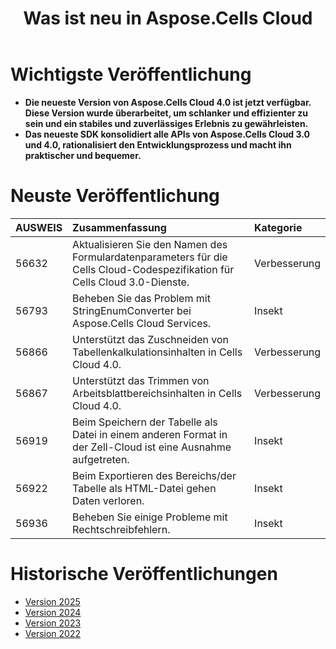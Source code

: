 ﻿---
title: Was ist neu in Aspose.Cells Cloud
second_title: Documen
linktitle: Was ist neu
type: docs
weight: 9
url: /de/new-features/
aliases: [/what-s-new-in-aspose-cells-cloud/]
keywords: What's new in aspose cells cloud. Microsoft Office Excel, Open Office Spreadsheet, CSV, PDF
description: Diese Seite beschreibt die interessantesten neuen Aspose.Cells Cloud-Funktionen, die in den letzten Versionen eingeführt wurden
kwords: Excel, Office Cloud, REST API, Tabellenkalkulation, PDF, CSV, Json, Markdown, Was ist neu in Aspose.Cells Cloud
---
# Wichtigste Veröffentlichung

- **Die neueste Version von Aspose.Cells Cloud 4.0 ist jetzt verfügbar. Diese Version wurde überarbeitet, um schlanker und effizienter zu sein und ein stabiles und zuverlässiges Erlebnis zu gewährleisten.**
- **Das neueste SDK konsolidiert alle APIs von Aspose.Cells Cloud 3.0 und 4.0, rationalisiert den Entwicklungsprozess und macht ihn praktischer und bequemer.**

# Neuste Veröffentlichung

|**AUSWEIS**|**Zusammenfassung**|**Kategorie**|
|:- |:- |:- |
|56632 | Aktualisieren Sie den Namen des Formulardatenparameters für die Cells Cloud-Codespezifikation für Cells Cloud 3.0-Dienste.| Verbesserung|
|56793 | Beheben Sie das Problem mit StringEnumConverter bei Aspose.Cells Cloud Services.| Insekt|
|56866 | Unterstützt das Zuschneiden von Tabellenkalkulationsinhalten in Cells Cloud 4.0.| Verbesserung|
|56867 | Unterstützt das Trimmen von Arbeitsblattbereichsinhalten in Cells Cloud 4.0.| Verbesserung|
|56919 | Beim Speichern der Tabelle als Datei in einem anderen Format in der Zell-Cloud ist eine Ausnahme aufgetreten.| Insekt|
|56922 | Beim Exportieren des Bereichs/der Tabelle als HTML-Datei gehen Daten verloren.| Insekt|
|56936 | Beheben Sie einige Probleme mit Rechtschreibfehlern.| Insekt|

# Historische Veröffentlichungen

- [Version 2025](/cells/de/new-features/2025/)
- [Version 2024](/cells/de/new-features/2024/)
- [Version 2023](/cells/de/new-features/2023/)
- [Version 2022](/cells/de/new-features/2022/)
